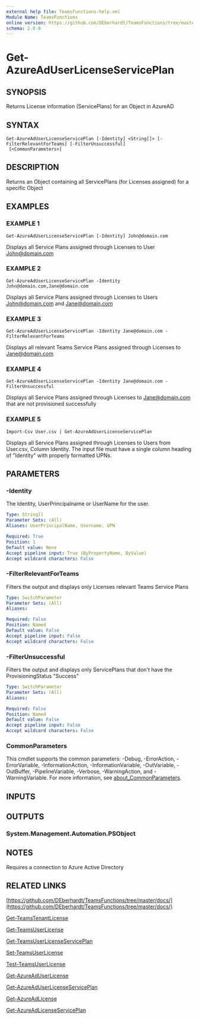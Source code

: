 ```yaml
---
external help file: TeamsFunctions-help.xml
Module Name: TeamsFunctions
online version: https://github.com/DEberhardt/TeamsFunctions/tree/master/docs/
schema: 2.0.0
---
```


# Get-AzureAdUserLicenseServicePlan

## SYNOPSIS
Returns License information (ServicePlans) for an Object in AzureAD

## SYNTAX

```
Get-AzureAdUserLicenseServicePlan [-Identity] <String[]> [-FilterRelevantForTeams] [-FilterUnsuccessful]
 [<CommonParameters>]
```

## DESCRIPTION
Returns an Object containing all ServicePlans (for Licenses assigned) for a specific Object

## EXAMPLES

### EXAMPLE 1
```
Get-AzureAdUserLicenseServicePlan [-Identity] John@domain.com
```

Displays all Service Plans assigned through Licenses to User John@domain.com

### EXAMPLE 2
```
Get-AzureAdUserLicenseServicePlan -Identity John@domain.com,Jane@domain.com
```

Displays all Service Plans assigned through Licenses to Users John@domain.com and Jane@domain.com

### EXAMPLE 3
```
Get-AzureAdUserLicenseServicePlan -Identity Jane@domain.com -FilterRelevantForTeams
```

Displays all relevant Teams Service Plans assigned through Licenses to Jane@domain.com

### EXAMPLE 4
```
Get-AzureAdUserLicenseServicePlan -Identity Jane@domain.com -FilterUnsuccessful
```

Displays all Service Plans assigned through Licenses to Jane@domain.com that are not provisioned successfully

### EXAMPLE 5
```
Import-Csv User.csv | Get-AzureAdUserLicenseServicePlan
```

Displays all Service Plans assigned through Licenses to Users from User.csv, Column Identity.
  The input file must have a single column heading of "Identity" with properly formatted UPNs.

## PARAMETERS

### -Identity
The Identity, UserPrincipalname or UserName for the user.

```yaml
Type: String[]
Parameter Sets: (All)
Aliases: UserPrincipalName, Username, UPN

Required: True
Position: 1
Default value: None
Accept pipeline input: True (ByPropertyName, ByValue)
Accept wildcard characters: False
```

### -FilterRelevantForTeams
Filters the output and displays only Licenses relevant Teams Service Plans

```yaml
Type: SwitchParameter
Parameter Sets: (All)
Aliases:

Required: False
Position: Named
Default value: False
Accept pipeline input: False
Accept wildcard characters: False
```

### -FilterUnsuccessful
Filters the output and displays only ServicePlans that don't have the ProvisioningStatus "Success"

```yaml
Type: SwitchParameter
Parameter Sets: (All)
Aliases:

Required: False
Position: Named
Default value: False
Accept pipeline input: False
Accept wildcard characters: False
```

### CommonParameters
This cmdlet supports the common parameters: -Debug, -ErrorAction, -ErrorVariable, -InformationAction, -InformationVariable, -OutVariable, -OutBuffer, -PipelineVariable, -Verbose, -WarningAction, and -WarningVariable. For more information, see [about_CommonParameters](http://go.microsoft.com/fwlink/?LinkID=113216).

## INPUTS

## OUTPUTS

### System.Management.Automation.PSObject
## NOTES
Requires a connection to Azure Active Directory

## RELATED LINKS

[https://github.com/DEberhardt/TeamsFunctions/tree/master/docs/](https://github.com/DEberhardt/TeamsFunctions/tree/master/docs/)

[Get-TeamsTenantLicense]()

[Get-TeamsUserLicense]()

[Get-TeamsUserLicenseServicePlan]()

[Set-TeamsUserLicense]()

[Test-TeamsUserLicense]()

[Get-AzureAdUserLicense]()

[Get-AzureAdUserLicenseServicePlan]()

[Get-AzureAdLicense]()

[Get-AzureAdLicenseServicePlan]()

